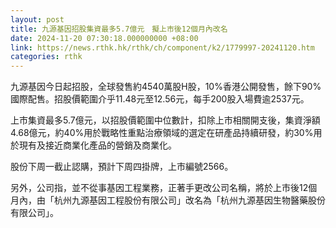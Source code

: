 ```yaml
---
layout: post
title: 九源基因招股集資最多5.7億元　擬上市後12個月內改名
date: 2024-11-20 07:30:18.000000000 +08:00
link: https://news.rthk.hk/rthk/ch/component/k2/1779997-20241120.htm
categories: rthk
---
```


九源基因今日起招股，全球發售約4540萬股H股，10%香港公開發售，餘下90%國際配售。招股價範圍介乎11.48元至12.56元，每手200股入場費逾2537元。

上市集資最多5.7億元，以招股價範圍中位數計，扣除上市相關開支後，集資淨額4.68億元，約40%用於戰略性重點治療領域的選定在研產品持續研發，約30%用於現有及接近商業化產品的營銷及商業化。

股份下周一截止認購，預計下周四掛牌，上市編號2566。

另外，公司指，並不從事基因工程業務，正著手更改公司名稱，將於上市後12個月內，由「杭州九源基因工程股份有限公司」改名為「杭州九源基因生物醫藥股份有限公司」。
